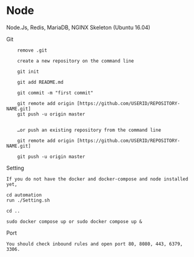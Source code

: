# Node
Node.Js, Redis, MariaDB, NGINX Skeleton (Ubuntu 16.04)


Git 

        remove .git 
       
        create a new repository on the command line

        git init

        git add README.md

        git commit -m "first commit"

        git remote add origin [https://github.com/USERID/REPOSITORY-NAME.git]
        git push -u origin master


        …or push an existing repository from the command line

        git remote add origin [https://github.com/USERID/REPOSITORY-NAME.git]

        git push -u origin master


Setting

    If you do not have the docker and docker-compose and node installed yet, 

    cd automation 
    run ./Setting.sh

    cd ..

    sudo docker compose up or sudo docker compose up &



Port 


    You should check inbound rules and open port 80, 8080, 443, 6379, 3306.
